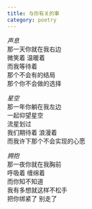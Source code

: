 ```yaml
---
title: 与你有关的事
category: poetry
---
```


*声息*  
那一天你就在我右边  
微笑着 温暖着  
而我等待着  
那个不会有的结局  
那个你不会做的选择  

*星空*  
那一年你躺在我左边  
一起仰望星空  
流星划过  
我们期待着 浪漫着  
而我许下那个不会实现的心愿  

*拥抱*  
那一夜你就在我胸前  
呼吸着 缠绵着  
而你知不知道  
我有多想就这样不松手  
把你绑紧了 别走了  
